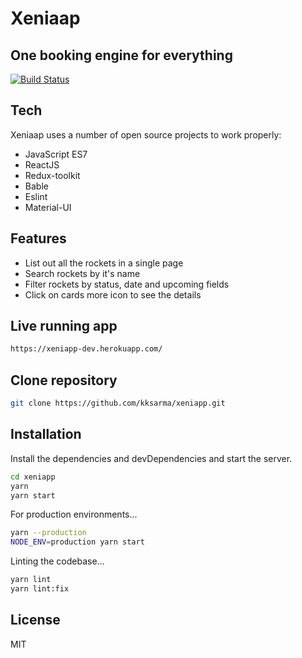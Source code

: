 # Xeniaap
## One booking engine for everything

[![Build Status](https://travis-ci.org/joemccann/dillinger.svg?branch=master)](https://travis-ci.org/joemccann/dillinger)

## Tech

Xeniaap uses a number of open source projects to work properly:
- JavaScript ES7
- ReactJS
- Redux-toolkit
- Bable
- Eslint
- Material-UI

## Features

- List out all the rockets in a single page
- Search rockets by it's name
- Filter rockets by status, date and upcoming fields
- Click on cards more icon to see the details

## Live running app

```sh
https://xeniapp-dev.herokuapp.com/
```

## Clone repository

```sh
git clone https://github.com/kksarma/xeniapp.git
```

## Installation

Install the dependencies and devDependencies and start the server.

```sh
cd xeniapp
yarn
yarn start
```

For production environments...

```sh
yarn --production
NODE_ENV=production yarn start
```

Linting the codebase...

```sh
yarn lint
yarn lint:fix
```

## License

MIT